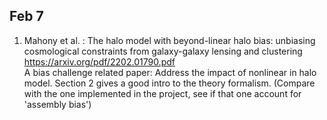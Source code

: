 ## Feb 7
1. Mahony et al. :  The halo model with beyond-linear halo bias: unbiasing cosmological constraints from galaxy-galaxy lensing and clustering \
https://arxiv.org/pdf/2202.01790.pdf \
A bias challenge related paper: Address the impact of nonlinear in halo model. Section 2 gives a good intro to the theory formalism.
(Compare with the one implemented in the project, see if that one account for 'assembly bias')
